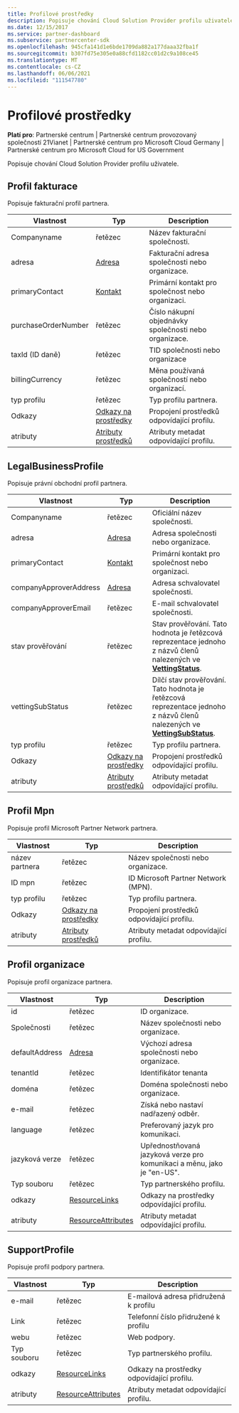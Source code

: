 ```yaml
---
title: Profilové prostředky
description: Popisuje chování Cloud Solution Provider profilu uživatele.
ms.date: 12/15/2017
ms.service: partner-dashboard
ms.subservice: partnercenter-sdk
ms.openlocfilehash: 945cfa141d1e6bde1709da882a177daaa32fba1f
ms.sourcegitcommit: b307fd75e305e0a88cfd1182cc01d2c9a108ce45
ms.translationtype: MT
ms.contentlocale: cs-CZ
ms.lasthandoff: 06/06/2021
ms.locfileid: "111547780"
---
```

# <a name="profile-resources"></a>Profilové prostředky

**Platí pro**: Partnerské centrum | Partnerské centrum provozovaný společností 21Vianet | Partnerské centrum pro Microsoft Cloud Germany | Partnerské centrum pro Microsoft Cloud for US Government

Popisuje chování Cloud Solution Provider profilu uživatele.

## <a name="billingprofile"></a>Profil fakturace

Popisuje fakturační profil partnera.

| Vlastnost            | Typ                                                           | Description                                                 |
|---------------------|----------------------------------------------------------------|-------------------------------------------------------------|
| Companyname         | řetězec                                                         | Název fakturační společnosti.                                   |
| adresa             | [Adresa](utility-resources.md#address)                       | Fakturační adresa společnosti nebo organizace. |
| primaryContact      | [Kontakt](utility-resources.md#contact)                       | Primární kontakt pro společnost nebo organizaci.        |
| purchaseOrderNumber | řetězec                                                         | Číslo nákupní objednávky společnosti nebo organizace.        |
| taxId (ID daně)               | řetězec                                                         | TID společnosti nebo organizace                       |
| billingCurrency     | řetězec                                                         | Měna používaná společností nebo organizací.           |
| typ profilu         | řetězec                                                         | Typ profilu partnera.                                   |
| Odkazy               | [Odkazy na prostředky](utility-resources.md#resourcelinks)           | Propojení prostředků odpovídající profilu.            |
| atributy          | [Atributy prostředků](utility-resources.md#resourceattributes) | Atributy metadat odpovídající profilu.       |

## <a name="legalbusinessprofile"></a>LegalBusinessProfile

Popisuje právní obchodní profil partnera.

| Vlastnost               | Typ                                                           | Description                                                                                                                                                          |
|------------------------|----------------------------------------------------------------|----------------------------------------------------------------------------------------------------------------------------------------------------------------------|
| Companyname            | řetězec                                                         | Oficiální název společnosti.                                                                                                                                              |
| adresa                | [Adresa](utility-resources.md#address)                       | Adresa společnosti nebo organizace.                                                                                                                          |
| primaryContact         | [Kontakt](utility-resources.md#contact)                       | Primární kontakt pro společnost nebo organizaci.                                                                                                                 |
| companyApproverAddress | [Adresa](utility-resources.md#address)                       | Adresa schvalovatel společnosti.                                                                                                                                        |
| companyApproverEmail   | řetězec                                                         | E-mail schvalovatel společnosti.                                                                                                                                          |
| stav prověřování          | řetězec                                                         | Stav prověřování. Tato hodnota je řetězcová reprezentace jednoho z názvů členů nalezených ve [**VettingStatus**](/dotnet/api/microsoft.store.partnercenter.models.partners.vettingstatus).           |
| vettingSubStatus       | řetězec                                                         | Dílčí stav prověřování. Tato hodnota je řetězcová reprezentace jednoho z názvů členů nalezených ve [**VettingSubStatus**](/dotnet/api/microsoft.store.partnercenter.models.partners.vettingsubstatus). |
| typ profilu            | řetězec                                                         | Typ profilu partnera.                                                                                                                                            |
| Odkazy                  | [Odkazy na prostředky](utility-resources.md#resourcelinks)           | Propojení prostředků odpovídající profilu.                                                                                                                     |
| atributy             | [Atributy prostředků](utility-resources.md#resourceattributes) | Atributy metadat odpovídající profilu.                                                                                                                |

## <a name="mpnprofile"></a>Profil Mpn

Popisuje profil Microsoft Partner Network partnera.

| Vlastnost    | Typ                                                           | Description                                           |
|-------------|----------------------------------------------------------------|-------------------------------------------------------|
| název partnera | řetězec                                                         | Název společnosti nebo organizace.                     |
| ID mpn       | řetězec                                                         | ID Microsoft Partner Network (MPN).                     |
| typ profilu | řetězec                                                         | Typ profilu partnera.                             |
| Odkazy       | [Odkazy na prostředky](utility-resources.md#resourcelinks)           | Propojení prostředků odpovídající profilu.      |
| atributy  | [Atributy prostředků](utility-resources.md#resourceattributes) | Atributy metadat odpovídající profilu. |

## <a name="organizationprofile"></a>Profil organizace

Popisuje profil organizace partnera.

| Vlastnost       | Typ                                                           | Description                                                            |
|----------------|----------------------------------------------------------------|------------------------------------------------------------------------|
| id             | řetězec                                                         | ID organizace.                                                 |
| Společnosti    | řetězec                                                         | Název společnosti nebo organizace.                               |
| defaultAddress | [Adresa](utility-resources.md#address)                       | Výchozí adresa společnosti nebo organizace.                    |
| tenantId       | řetězec                                                         | Identifikátor tenanta                                                 |
| doména         | řetězec                                                         | Doména společnosti nebo organizace.                                  |
| e-mail          | řetězec                                                         | Získá nebo nastaví nadřazený odběr.                                  |
| language       | řetězec                                                         | Preferovaný jazyk pro komunikaci.                              |
| jazyková verze        | řetězec                                                         | Upřednostňovaná jazyková verze pro komunikaci a měnu, jako je "en-US". |
| Typ souboru    | řetězec                                                         | Typ partnerského profilu.                                              |
| odkazy          | [ResourceLinks](utility-resources.md#resourcelinks)           | Odkazy na prostředky odpovídající profilu.                       |
| atributy     | [ResourceAttributes](utility-resources.md#resourceattributes) | Atributy metadat odpovídající profilu.                  |

## <a name="supportprofile"></a>SupportProfile

Popisuje profil podpory partnera.

| Vlastnost    | Typ                                                           | Description                                           |
|-------------|----------------------------------------------------------------|-------------------------------------------------------|
| e-mail       | řetězec                                                         | E-mailová adresa přidružená k profilu        |
| Link   | řetězec                                                         | Telefonní číslo přidružené k profilu         |
| webu     | řetězec                                                         | Web podpory.                                  |
| Typ souboru | řetězec                                                         | Typ partnerského profilu.                             |
| odkazy       | [ResourceLinks](utility-resources.md#resourcelinks)           | Odkazy na prostředky odpovídající profilu.      |
| atributy  | [ResourceAttributes](utility-resources.md#resourceattributes) | Atributy metadat odpovídající profilu. |

